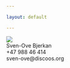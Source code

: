 ```yaml
---

layout: default

---
```


<div class="contact">
    <img src="http://graph.facebook.com/svenove/picture" />
    <div class="name">Sven-Ove Bjerkan</div>
    <div class="phone">+47 988 46 414</div>
    <div class="mail">sven-ove@discoos.org</div>
</div>